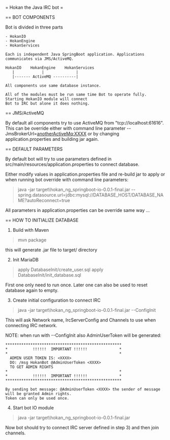 = Hokan the Java IRC bot =

 == BOT COMPONENTS

   Bot is divided in three parts

    - HokanIO
    - HokanEngine
    - HokanServices

    Each is independent Java SpringBoot application. Applications communicates via JMS/ActiveMQ.

    HokanIO    HokanEngine    HokanServices
       |            |              |
       |------- ActiveMQ ----------|

    All components use same database instance.

    All of the modules must be run same time Bot to operate fully. Starting HokanIO module will connect
    Bot to IRC but alone it does nothing.


 == JMS/ActiveMQ

   By default all components try to use ActiveMQ from "tcp://localhost:61616". This can be override either
   with command line parameter --JmsBrokerUrl=<anotherActiveMq:XXXX> or by changing application.properties
   and building jar again.

 == DEFAULT PARAMETERS

   By default bot will try to use parameters defined in src/main/resources/application.properties
   to connect database.

   Either modify values in application.properties file and re-build jar to apply or when running bot
   override with command line parameters:

   > java -jar target\hokan_ng_springboot-io-0.0.1-final.jar --spring.datasource.url=jdbc:mysql://DATABASE_HOST/DATABASE_NAME?autoReconnect=true

   All parameters in application.properties can be override same way ...

 == HOW TO INITIALIZE DATABASE

  1) Build with Maven

   > mvn package

   this will generate .jar file to target/ directory

  2) Init MariaDB

   > apply DatabaseInit/create_user.sql
   > apply DatabaseInit/init_database.sql

   First one only need to run once.
   Later one can also be used to reset database again to empty.

  3) Create initial configuration to connect IRC

   > java -jar target\hokan_ng_springboot-io-0.0.1-final.jar --ConfigInit

   This will ask Network name, IrcServerConfig and Channels to use when connecting IRC network.

   NOTE: when run with --ConfigInit also AdminUserToken will be generated:

    ***************************************************
    *           !!!!!!  IMPORTANT !!!!!!              *
    *                                                 *
      ADMIN USER TOKEN IS: <XXXX>
      DO: /msg HokanBot @AdminUserToken <XXXX>
      TO GET ADMIN RIGHTS
    *                                                 *
    *           !!!!!!  IMPORTANT !!!!!!              *
    ***************************************************

    By sending bot message: @AdminUserToken <XXXX> the sender of message will be granted Admin rights.
    Token can only be used once.

  4) Start bot IO module

   > java -jar target\hokan_ng_springboot-io-0.0.1-final.jar

   Now bot should try to connect IRC server defined in step 3) and then join channels.


